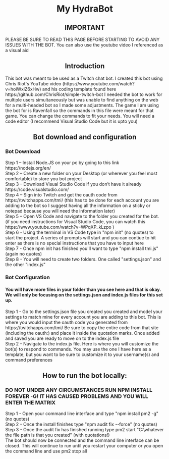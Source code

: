 <h1 align="center"> My HydraBot </h1>

<h2 align="center"> IMPORTANT </h2>
PLEASE BE SURE TO READ THIS PAGE BEFORE STARTING TO AVOID ANY ISSUES WITH THE BOT. You can also use the youtube video I referenced as a visual aid

<h2 align="center"> Introduction </h2>
This bot was meant to be used as a Twitch chat bot. I created this bot using Chris Riot's YouTube video (https://www.youtube.com/watch?v=hoiWxlZ6xHw) and his coding template found here https://github.com/ChrisRiot/simple-twitch-bot I needed the bot to work for multiple users simultaneously but was unable to find anything on the web for a multi-headed bot so I made some adjustments. The game I am using the bot for is Ravenfall so the commands in this file were meant for that game. You can change the commands to fit your needs. You will need a code editor (I recommend Visual Studio Code but it is upto you)

<h2 align="center"> Bot download and configuration </h2>
<h3> Bot Download </h3>
Step 1 – Install Node.JS on your pc by going to this link https://nodejs.org/en/ <br>
Step 2 – Create a new folder on your Desktop (or wherever you feel most comfortable) to store you bot project <br>
Step 3 – Download Visual Studio Code if you don’t have it already https://code.visualstudio.com/ <br>
Step 4 – Sign into Twitch and get the oauth code from https://twitchapps.com/tmi/ (this has to be done for each account you are adding to the bot so I suggest having all the information on a sticky or notepad because you will need the information later) <br>
Step 5 – Open VS Code and navigate to the folder you created for the bot. (if you need instructions for Visual Studio Code, you can watch this https://www.youtube.com/watch?v=WPqXP_kLzpo ) <br>
Step 6 - Using the terminal in VS Code type in "npm init" (no quotes) to start the project. A series of prompts will start and you can contiue to hit enter as there is no special instructions that you have to input here <br>
Step 7 - Once npm init has finished you'll want to type "npm install tmi.js" (again no quotes) <br>
Step 8 - You will need to create two folders. One called "settings.json" and the other "index.js" <br>

<h3> Bot Configuration </h3>
<h4> You will have more files in your folder than you see here and that is okay.  We will only be focusing on the settings.json and index.js files for this set up. </h4>
Step 1 - Go to the settings.json file you created you created and model your settings to match mine for every account you are adding to this bot. This is where you would input the oauth code you generated from https://twitchapps.com/tmi/ Be sure to copy the entire code from that site (including the oauth:) and place it inside the quotation marks. Once added and saved you are ready to move on to the index.js file <br>
Step 2 - Navigate to the index.js file. Here is where you will customize the bot(s) to respond to commands. You may use the one I have here as a template, but you want to be sure to customize it to your username(s) and command preferences <br>

<h2 align="center"> How to run the bot locally: </h2>
<h3> DO NOT UNDER ANY CIRCUMSTANCES RUN NPM INSTALL FOREVER -G! IT HAS CAUSED PROBLEMS AND YOU WILL ENTER THE MATRIX </h3>
Step 1 - Open your command line interface and type "npm install pm2 -g" (no quotes) <br>
Step 2 - Once the install finishes type "npm audit fix --force" (no quotes) <br>
Step 3 - Once the audit fix has finished running type  pm2 start "C:\whatever the file path is that you created" (with quotations!) <br>
The bot should now be connected and the command line interface can be closed. This will continue to run until you restart your computer or you open the command line and use pm2 stop all

